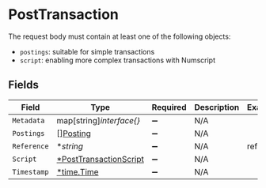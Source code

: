 # PostTransaction

The request body must contain at least one of the following objects:
  - `postings`: suitable for simple transactions
  - `script`: enabling more complex transactions with Numscript



## Fields

| Field                                                                  | Type                                                                   | Required                                                               | Description                                                            | Example                                                                |
| ---------------------------------------------------------------------- | ---------------------------------------------------------------------- | ---------------------------------------------------------------------- | ---------------------------------------------------------------------- | ---------------------------------------------------------------------- |
| `Metadata`                                                             | map[string]*interface{}*                                               | :heavy_minus_sign:                                                     | N/A                                                                    |                                                                        |
| `Postings`                                                             | [][Posting](../../models/shared/posting.md)                            | :heavy_minus_sign:                                                     | N/A                                                                    |                                                                        |
| `Reference`                                                            | **string*                                                              | :heavy_minus_sign:                                                     | N/A                                                                    | ref:001                                                                |
| `Script`                                                               | [*PostTransactionScript](../../models/shared/posttransactionscript.md) | :heavy_minus_sign:                                                     | N/A                                                                    |                                                                        |
| `Timestamp`                                                            | [*time.Time](https://pkg.go.dev/time#Time)                             | :heavy_minus_sign:                                                     | N/A                                                                    |                                                                        |